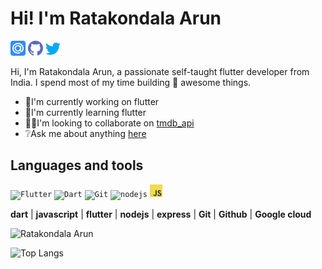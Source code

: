 # Hi! I'm Ratakondala Arun

[![Github](assets/mail.png)](mailto:ratakondalaarun@gmail.com)
[![Github](assets/github.png)](https://github.com/RatakondalaArun)
[![twitter](assets/twitter.png)](https://twitter.com/RatakondalaArun)

Hi, I'm Ratakondala Arun, a passionate self-taught flutter developer from India.
I spend most of my time building 🔧 awesome things.

* 🔭I'm currently working on flutter
* 🌱I'm currently learning flutter
* 👯‍♀️I'm looking to collaborate on [tmdb_api](https://github.com/RatakondalaArun/tmdb_api)
* ❔Ask me about anything [here](https://github.com/RatakondalaArun/RatakondalaArun/issues)

## Languages and tools

<code><img height="20" src="https://avatars.githubusercontent.com/u/14101776?s=20&v=4" alt="Flutter"></code>
<code><img height="20" src="https://avatars.githubusercontent.com/u/1609975?s=20&v=4" alt="Dart"></code>
<code><img height="20" src="https://avatars.githubusercontent.com/u/18133?s=20&v=4" alt="Git"></code>
<code><img height="20" src="https://avatars.githubusercontent.com/u/9950313?s=20&v=4" alt="nodejs"></code>
<code><img height="20" src="https://raw.githubusercontent.com/github/explore/80688e429a7d4ef2fca1e82350fe8e3517d3494d/topics/javascript/javascript.png" alt="javascript"></code>

**dart** | **javascript** | **flutter** | **nodejs** | **express** | **Git** | **Github** | **Google cloud**

![Ratakondala Arun](https://github-readme-stats.vercel.app/api?username=RatakondalaArun&count_private=true)

![Top Langs](https://github-readme-stats.vercel.app/api/top-langs/?username=RatakondalaArun&layout=compact)
